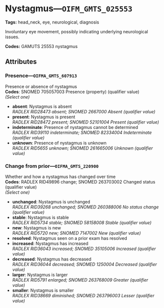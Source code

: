 # Nystagmus—`OIFM_GMTS_025553`

**Tags:** head_neck, eye, neurological, diagnosis

Involuntary eye movement, possibly indicating underlying neurological issues.

**Codes:** GAMUTS 25553 nystagmus

## Attributes

### Presence—`OIFMA_GMTS_607913`

Presence or absence of nystagmus  
**Codes**: SNOMED 705057003 Presence (property) (qualifier value)  
*(Select one)*

- **absent**: Nystagmus is absent  
_RADLEX RID28473 absent; SNOMED 2667000 Absent (qualifier value)_
- **present**: Nystagmus is present  
_RADLEX RID28472 present; SNOMED 52101004 Present (qualifier value)_
- **indeterminate**: Presence of nystagmus cannot be determined  
_RADLEX RID39110 indeterminate; SNOMED 82334004 Indeterminate (qualifier value)_
- **unknown**: Presence of nystagmus is unknown  
_RADLEX RID5655 unknown; SNOMED 261665006 Unknown (qualifier value)_

### Change from prior—`OIFMA_GMTS_220900`

Whether and how a nystagmus has changed over time  
**Codes**: RADLEX RID49896 change; SNOMED 263703002 Changed status (qualifier value)  
*(Select one)*

- **unchanged**: Nystagmus is unchanged  
_RADLEX RID39268 unchanged; SNOMED 260388006 No status change (qualifier value)_
- **stable**: Nystagmus is stable  
_RADLEX RID5734 stable; SNOMED 58158008 Stable (qualifier value)_
- **new**: Nystagmus is new  
_RADLEX RID5720 new; SNOMED 7147002 New (qualifier value)_
- **resolved**: Nystagmus seen on a prior exam has resolved  
- **increased**: Nystagmus has increased  
_RADLEX RID36043 increased; SNOMED 35105006 Increased (qualifier value)_
- **decreased**: Nystagmus has decreased  
_RADLEX RID36044 decreased; SNOMED 1250004 Decreased (qualifier value)_
- **larger**: Nystagmus is larger  
_RADLEX RID5791 enlarged; SNOMED 263768009 Greater (qualifier value)_
- **smaller**: Nystagmus is smaller  
_RADLEX RID38669 diminished; SNOMED 263796003 Lesser (qualifier value)_